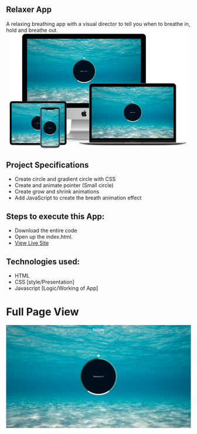 ## Relaxer App

A relaxing breathing app with a visual director to tell you when to breathe in, hold and breathe out.
![title-pic](breathe.png)

## Project Specifications

- Create circle and gradient circle with CSS
- Create and animate pointer (Small circle)
- Create grow and shrink animations
- Add JavaScript to create the breath animation effect
  
## Steps to execute this App:
- Download the entire code 
- Open up the index.html.
- [View Live Site](https://anthonys1760.github.io/Relaxer-App/)


## Technologies used: 
- HTML
- CSS [style/Presentation]
- Javascript [Logic/Working of App]
  
# Full Page View
![Breathe-Image](breathelong.png)
